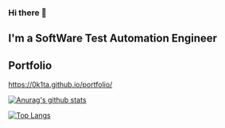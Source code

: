 ### Hi there 👋
## I'm a SoftWare Test Automation Engineer

## Portfolio
https://0k1ta.github.io/portfolio/


[![Anurag's github stats](https://github-readme-stats.vercel.app/api?username=0k1ta&count_private=true&count_private=true&hide=stars,contribs&theme=tokyonight)](https://github.com/anuraghazra/github-readme-stats)

[![Top Langs](https://github-readme-stats.vercel.app/api/top-langs/?username=0k1ta&theme=tokyonight)](https://github.com/anuraghazra/github-readme-stats)

<!--
**0k1ta/0k1ta** is a ✨ _special_ ✨ repository because its `README.md` (this file) appears on your GitHub profile.

Here are some ideas to get you started:

- 🔭 I’m currently working on ...
- 🌱 I’m currently learning ...
- 👯 I’m looking to collaborate on ...
- 🤔 I’m looking for help with ...
- 💬 Ask me about ...
- 📫 How to reach me: ...
- 😄 Pronouns: ...
- ⚡ Fun fact: ...
-->

